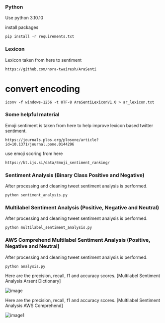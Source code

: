 ### Python
Use python 3.10.10

install packages
```shell
pip install -r requirements.txt
```

### Lexicon
Lexicon taken from here to sentiment

```text
https://github.com/nora-twairesh/AraSenti
```

# convert encoding
```shell
iconv -f windows-1256 -t UTF-8 AraSentiLexiconV1.0 > ar_lexicon.txt
```


### Some helpful material
Emoji sentiment is taken from here to help improve lexicon based twitter sentiment.

```text
https://journals.plos.org/plosone/article?id=10.1371/journal.pone.0144296
```

use emoji scoring from here
```text
https://kt.ijs.si/data/Emoji_sentiment_ranking/
```


### Sentiment Analysis (Binary Class Positive and Negative)
After processing and cleaning tweet sentiment analysis is performed.
```shell
python sentiment_analysis.py
```

### Multilabel Sentiment Analysis (Positive, Negative and Neutral)
After processing and cleaning tweet sentiment analysis is performed.
```shell
python multilabel_sentiment_analysis.py
```

### AWS Comprehend Multilabel Sentiment Analysis (Positive, Negative and Neutral)
After processing and cleaning tweet sentiment analysis is performed.
```shell
python analysis.py
```

Here are the precision, recall, f1 and accuracy scores. 
[Multilabel Sentiment Analysis Arsent Dictionary]

![image](https://github.com/javaidiqbal11/ArLexiconSenti/assets/30682562/ce166c22-2151-4567-be51-65000388ebf6)


Here are the precision, recall, f1 and accuracy scores.
[Multilabel Sentiment Analysis AWS Comprehend]

![image1](https://github.com/javaidiqbal11/ArLexiconSenti/assets/30682562/c328dc5a-9572-4d20-9d59-57add8d15d9a)

